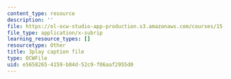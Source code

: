 ```yaml
---
content_type: resource
description: ''
file: https://ol-ocw-studio-app-production.s3.amazonaws.com/courses/15-031j-energy-decisions-markets-and-policies-spring-2012/e56582654159b84d52c9f06aaf2955d0_dZtcXCwIFw.srt
file_type: application/x-subrip
learning_resource_types: []
resourcetype: Other
title: 3play caption file
type: OCWFile
uid: e5658265-4159-b84d-52c9-f06aaf2955d0
---
```


